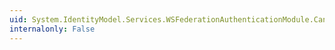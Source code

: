 ```yaml
---
uid: System.IdentityModel.Services.WSFederationAuthenticationModule.CanReadSignInResponse(System.Web.HttpRequestBase)
internalonly: False
---
```

